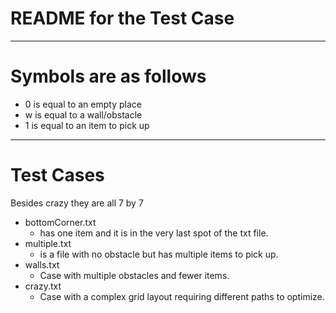# README for the Test Case

---
# Symbols are as follows 
* 0 is equal to an empty place
* w is equal to a wall/obstacle  
* 1 is equal to an item to pick up
---

# Test Cases 
Besides crazy they are all 7 by 7 
* bottomCorner.txt
  * has one item and it is in the very last spot of the 
txt file.
* multiple.txt 
  * is a file with no obstacle but has multiple items to pick up. 
* walls.txt
  * Case with multiple obstacles and fewer items.
* crazy.txt
  * Case with a complex grid layout requiring different paths to optimize.


